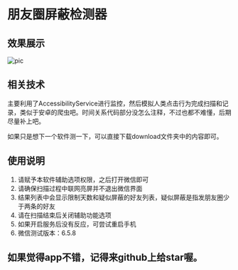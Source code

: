 # 朋友圈屏蔽检测器

## 效果展示
![pic](file:./demo.jpg) 

## 相关技术
主要利用了AccessibilityService进行监控，然后模拟人类点击行为完成扫描和记录，类似于安卓的爬虫吧。时间关系代码部分没怎么注释，不过也都不难懂，后期尽量补上吧。

如果只是想下一个软件测一下，可以直接下载download文件夹中的内容即可。

## 使用说明
1. 请赋予本软件辅助选项权限，之后打开微信即可
2. 请确保扫描过程中联网亮屏并不退出微信界面
3. 结果列表中会显示限制天数和疑似屏蔽的好友列表，疑似屏蔽是指发朋友圈少于两条的好友
4. 请在扫描结束后关闭辅助功能选项
5. 如果开启服务后没有反应，可尝试重启手机
6. 微信测试版本：6.5.8




## 如果觉得app不错，记得来github上给star喔。
                                